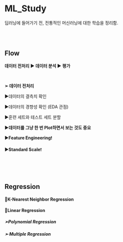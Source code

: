 # ML_Study

딥러닝에 들어가기 전, 전통적인 머신러닝에 대한 학습을 정리함.

<br><br>

## Flow

<b>데이터 전처리 ▶︎ 데이터 분석 ▶︎ 평가</b>

<br>

<b>➢ 데이터 전처리</b>

▶️데이터의 결측치 확인

▶️데이터의 경향성 확인 (EDA 관점)

▶️훈련 세트와 테스트 세트 분할

▶️<b>데이터를 그냥 한 번 Plot하면서 보는 것도 중요</b>

▶️<b>Feature Engineering</b>❗️

▶️<b>Standard Scale</b>❗️

<br>

<br>

<br>

## Regression

#### 🔹K-Nearest Neighbor Regression

#### 🔹Linear Regression

##### <t>	➢Polynomial Regression

##### <t>	➢ Multiple Regression



